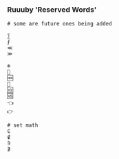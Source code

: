 
### Ruuuby 'Reserved Words'
```
# some are future ones being added

∑
⨍
≪
≫

❄️
🔑
🆕
🙈
🆔
🆚
👈
👉

# set math
∈
∉
∋
∌

```
